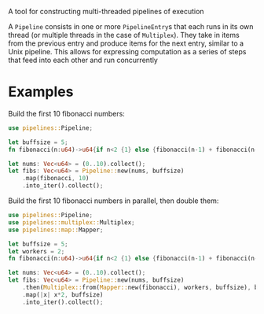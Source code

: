 A tool for constructing multi-threaded pipelines of execution

A `Pipeline` consists in one or more `PipelineEntry`s that each runs in its
own thread (or multiple threads in the case of `Multiplex`). They take in
items from the previous entry and produce items for the next entry, similar
to a Unix pipeline. This allows for expressing computation as a series of
steps that feed into each other and run concurrently

# Examples

Build the first 10 fibonacci numbers:

```rust
use pipelines::Pipeline;

let buffsize = 5;
fn fibonacci(n:u64)->u64{if n<2 {1} else {fibonacci(n-1) + fibonacci(n-2)}}

let nums: Vec<u64> = (0..10).collect();
let fibs: Vec<u64> = Pipeline::new(nums, buffsize)
    .map(fibonacci, 10)
    .into_iter().collect();
```

Build the first 10 fibonacci numbers in parallel, then double them:


```rust
use pipelines::Pipeline;
use pipelines::multiplex::Multiplex;
use pipelines::map::Mapper;

let buffsize = 5;
let workers = 2;
fn fibonacci(n:u64)->u64{if n<2 {1} else {fibonacci(n-1) + fibonacci(n-2)}}

let nums: Vec<u64> = (0..10).collect();
let fibs: Vec<u64> = Pipeline::new(nums, buffsize)
    .then(Multiplex::from(Mapper::new(fibonacci), workers, buffsize), buffsize)
    .map(|x| x*2, buffsize)
    .into_iter().collect();
```